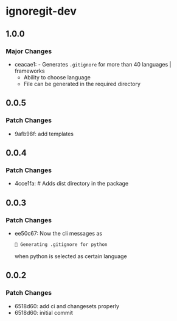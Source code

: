 # ignoregit-dev

## 1.0.0

### Major Changes

- ceacae1: - Generates `.gitignore` for more than 40 languages | frameworks
  - Ability to choose language
  - File can be generated in the required directory

## 0.0.5

### Patch Changes

- 9afb98f: add templates

## 0.0.4

### Patch Changes

- 4cce1fa: # Adds dist directory in the package

## 0.0.3

### Patch Changes

- ee50c67: Now the cli messages as

  ```bash
  🧪 Generating .gitignore for python
  ```

  when python is selected as certain language

## 0.0.2

### Patch Changes

- 6518d60: add ci and changesets properly
- 6518d60: initial commit
